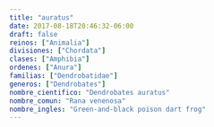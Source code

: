 ```yaml
---
title: "auratus"
date: 2017-08-18T20:46:32-06:00
draft: false
reinos: ["Animalia"]
divisiones: ["Chordata"]
clases: ["Amphibia"]
ordenes: ["Anura"]
familias: ["Dendrobatidae"]
generos: ["Dendrobates"]
nombre_cientifico: "Dendrobates auratus"
nombre_comun: "Rana venenosa"
nombre_ingles: "Green-and-black poison dart frog"
---
```

